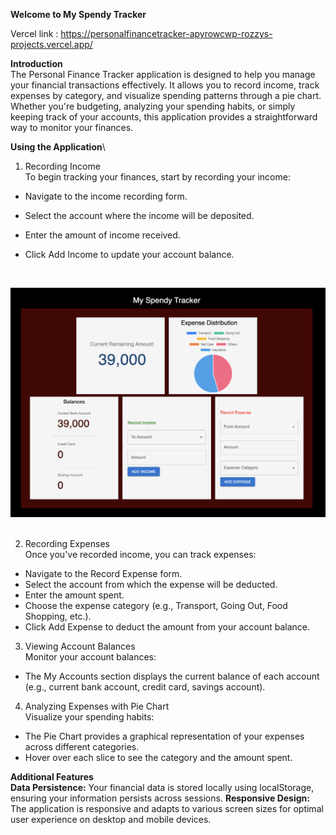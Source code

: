 **Welcome to My Spendy Tracker**

Vercel link : https://personalfinancetracker-apyrowcwp-rozzys-projects.vercel.app/

**Introduction** \
The Personal Finance Tracker application is designed to help you manage your financial transactions effectively. It allows you to record income, track expenses by category, and visualize spending patterns through a pie chart. Whether you're budgeting, analyzing your spending habits, or simply keeping track of your accounts, this application provides a straightforward way to monitor your finances.


**Using the Application**\
 1. Recording Income\
To begin tracking your finances, start by recording your income:

- Navigate to the income recording form.
- Select the account where the income will be deposited.
- Enter the amount of income received.
- Click Add Income to update your account balance.

  <br />

<div align="center">
<img src="https://github.com/ro61zzy/personal_finance_tracker/blob/after_submission/web.webp" />
</div>

 <br /> 

2. Recording Expenses\
Once you've recorded income, you can track expenses:

- Navigate to the Record Expense form.
- Select the account from which the expense will be deducted.
- Enter the amount spent.
- Choose the expense category (e.g., Transport, Going Out, Food Shopping, etc.).
- Click Add Expense to deduct the amount from your account balance.

3. Viewing Account Balances\
Monitor your account balances:

- The My Accounts section displays the current balance of each account (e.g., current bank account, credit card, savings account).

4. Analyzing Expenses with Pie Chart\
Visualize your spending habits:

- The Pie Chart provides a graphical representation of your expenses across different categories.
- Hover over each slice to see the category and the amount spent.

**Additional Features**\
**Data Persistence:** Your financial data is stored locally using localStorage, ensuring your information persists across sessions.
**Responsive Design:** The application is responsive and adapts to various screen sizes for optimal user experience on desktop and mobile devices.
